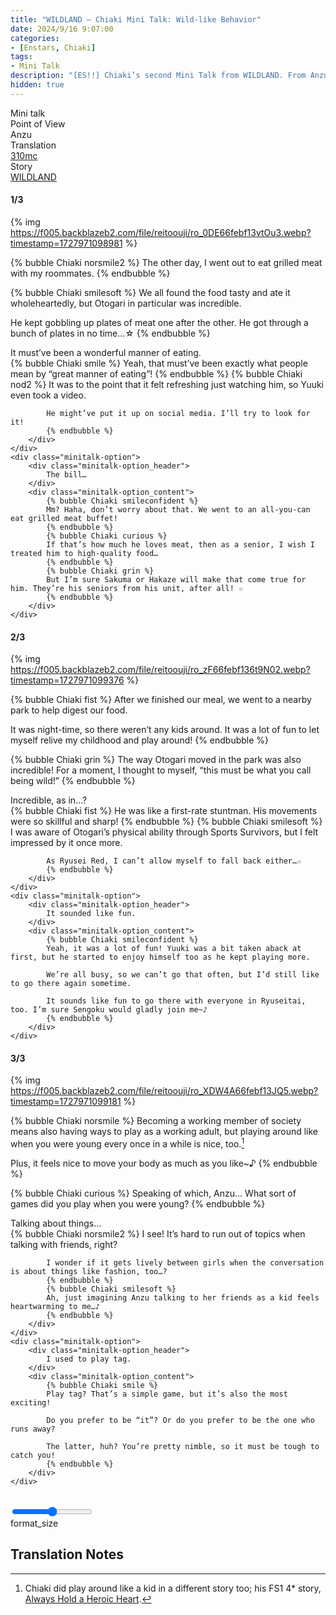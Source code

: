 ```yaml
---
title: "WILDLAND – Chiaki Mini Talk: Wild-like Behavior"
date: 2024/9/16 9:07:00
categories:
- [Enstars, Chiaki]
tags:
- Mini Talk
description: "[ES!!] Chiaki’s second Mini Talk from WILDLAND. From Anzu’s POV."
hidden: true
---
```

<div class="three-wrapper" style="--storyColor:#5ac189;--storyColor-rgb:90,193,137;--storyColor-h:147.4;--storyColor-s:45.4%;--storyColor-l:55.5%;">
    <div class="info-area">
        <div class="info">
            <div class="info-item characters">
                <div class="label">
                    Mini talk
                </div>
                <div class="value">
					<a href="/categories/Enstars/Chiaki" character="Chiaki"></a>
                </div>
            </div>
            <div class="info-item one">
                <div class="label">
                    Point of View
                </div>
                <div class="value">
                    Anzu
                </div>
            </div>
            <div class="info-item two">
                <div class="label">
                    Translation
                </div>
                <div class="value">
                    <a href="/about">310mc</a>
                </div>
            </div>
            <div class="info-item three">
                <div class="label">
                   Story
                </div>
                <div class="value">
                    <a href="/wildland">WILDLAND</a>
                </div>
            </div>
        </div>
    </div>
</div>

<!-- more -->

#### <div mt="rare"></div> 1/3

{% img https://f005.backblazeb2.com/file/reitoouji/ro_0DE66febf13vtOu3.webp?timestamp=1727971098981 %}

{% bubble Chiaki norsmile2 %}
The other day, I went out to eat grilled meat with my roommates.
{% endbubble %}

{% bubble Chiaki smilesoft %}
We all found the food tasty and ate it wholeheartedly, but Otogari in particular was incredible.

He kept gobbling up plates of meat one after the other. He got through a bunch of plates in no time…☆
{% endbubble %}

<div class="minitalk" character="Anzu">
    <div class="minitalk-option">
        <div class="minitalk-option_header">
            It must’ve been a wonderful manner of eating.
        </div>
        <div class="minitalk-option_content">
            {% bubble Chiaki smile %}
            Yeah, that must’ve been exactly what people mean by “great manner of eating”!
            {% endbubble %}
            {% bubble Chiaki nod2 %}
            It was to the point that it felt refreshing just watching him, so Yuuki even took a video.

            He might’ve put it up on social media. I’ll try to look for it!
			{% endbubble %}
        </div>
    </div>
    <div class="minitalk-option">
        <div class="minitalk-option_header">
            The bill…
        </div>
        <div class="minitalk-option_content">
            {% bubble Chiaki smileconfident %}
            Mm? Haha, don’t worry about that. We went to an all-you-can eat grilled meat buffet!
            {% endbubble %}
            {% bubble Chiaki curious %}
            If that’s how much he loves meat, then as a senior, I wish I treated him to high-quality food…
            {% endbubble %}
            {% bubble Chiaki grin %}
            But I’m sure Sakuma or Hakaze will make that come true for him. They’re his seniors from his unit, after all! ☆
			{% endbubble %}
        </div>
    </div>
</div>

#### <div mt="rare"></div> 2/3

{% img https://f005.backblazeb2.com/file/reitoouji/ro_zF66febf136t9N02.webp?timestamp=1727971099376 %}

{% bubble Chiaki fist %}
After we finished our meal, we went to a nearby park to help digest our food.

It was night-time, so there weren’t any kids around. It was a lot of fun to let myself relive my childhood and play around!
{% endbubble %}

{% bubble Chiaki grin %}
The way Otogari moved in the park was also incredible! For a moment, I thought to myself, “this must be what you call being wild!”
{% endbubble %}

<div class="minitalk" character="Anzu">
    <div class="minitalk-option">
        <div class="minitalk-option_header">
            Incredible, as in…?
        </div>
        <div class="minitalk-option_content">
            {% bubble Chiaki fist %}
            He was like a first-rate stuntman. His movements were so skillful and sharp!
            {% endbubble %}
            {% bubble Chiaki smilesoft %}
            I was aware of Otogari’s physical ability through Sports Survivors, but I felt impressed by it once more.

            As Ryusei Red, I can’t allow myself to fall back either…☆
			{% endbubble %}
        </div>
    </div>
    <div class="minitalk-option">
        <div class="minitalk-option_header">
            It sounded like fun.
        </div>
        <div class="minitalk-option_content">
            {% bubble Chiaki smileconfident %}
            Yeah, it was a lot of fun! Yuuki was a bit taken aback at first, but he started to enjoy himself too as he kept playing more.

            We’re all busy, so we can’t go that often, but I’d still like to go there again sometime.

            It sounds like fun to go there with everyone in Ryuseitai, too. I’m sure Sengoku would gladly join me~♪
			{% endbubble %}
        </div>
    </div>
</div>

#### <div mt="rare"></div> 3/3

{% img https://f005.backblazeb2.com/file/reitoouji/ro_XDW4A66febf13JQ5.webp?timestamp=1727971099181 %}

{% bubble Chiaki norsmile %}
Becoming a working member of society means also having ways to play as a working adult, but playing around like when you were young every once in a while is nice, too.[^1]

Plus, it feels nice to move your body as much as you like~♪
{% endbubble %}

{% bubble Chiaki curious %}
Speaking of which, Anzu… What sort of games did you play when you were young?
{% endbubble %}

<div class="minitalk" character="Anzu">
    <div class="minitalk-option">
        <div class="minitalk-option_header">
          Talking about things…
        </div>
        <div class="minitalk-option_content">
            {% bubble Chiaki norsmile2 %}
            I see! It’s hard to run out of topics when talking with friends, right?

            I wonder if it gets lively between girls when the conversation is about things like fashion, too…?
            {% endbubble %}
            {% bubble Chiaki smilesoft %}
            Ah, just imagining Anzu talking to her friends as a kid feels heartwarming to me…♪
			{% endbubble %}
        </div>
    </div>
    <div class="minitalk-option">
        <div class="minitalk-option_header">
            I used to play tag.
        </div>
        <div class="minitalk-option_content">
            {% bubble Chiaki smile %}
            Play tag? That’s a simple game, but it’s also the most exciting!

            Do you prefer to be “it”? Or do you prefer to be the one who runs away?

            The latter, huh? You’re pretty nimble, so it must be tough to catch you!
			{% endbubble %}
        </div>
    </div>
</div>
<br>
<div class="navigation2">
    <div class="toolbar-wrapper">
        <div class="slider-container">
            <input type="range" min="1" max="5" value="3" class="slider">
        </div>
        <div class="toolbar">
            <a target="_blank" href="/translations" class="home-button" title="Translations Masterlist"><i class="fa fa-home"></i></a>
            <a href="/wildland/minitalk/chiaki_1" title="Chiaki Mini Talk: Playing With Cats"><i class="fa fa-arrow-left"></i></a>
            <div class="toolbar__section">
                <a id="sliderDrop">
                    <span class="material-icons-round" title="Text Size">format_size</span>
                </a>
            </div>
            <a target="_blank" href="/wildland#Mini-Talks" title="Index"><i class="fa fa-star"></i></a>
            <a href="#top" class="top-arrow" title="Back to Top"><i class="fa fa-arrow-up"></i></a>
        </div>
    </div>
</div>

## Translation Notes

[^1]: Chiaki did play around like a kid in a different story too; his FS1 4* story, <a href="/always_hold_a_heroic_heart" target="_blank">Always Hold a Heroic Heart</a>.